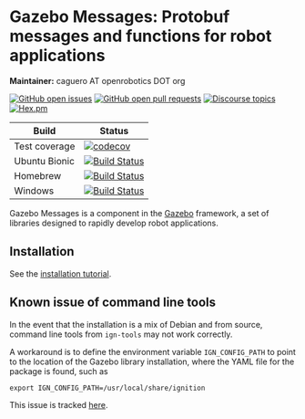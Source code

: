 # Gazebo Messages: Protobuf messages and functions for robot applications

**Maintainer:** caguero AT openrobotics DOT org

[![GitHub open issues](https://img.shields.io/github/issues-raw/gazebosim/gz-msgs.svg)](https://github.com/gazebosim/gz-msgs/issues)
[![GitHub open pull requests](https://img.shields.io/github/issues-pr-raw/gazebosim/gz-msgs.svg)](https://github.com/gazebosim/gz-msgs/pulls)
[![Discourse topics](https://img.shields.io/discourse/https/community.gazebosim.org/topics.svg)](https://community.gazebosim.org)
[![Hex.pm](https://img.shields.io/hexpm/l/plug.svg)](https://www.apache.org/licenses/LICENSE-2.0)

Build | Status
-- | --
Test coverage | [![codecov](https://codecov.io/gh/gazebosim/gz-msgs/branch/ign-msgs5/graph/badge.svg)](https://codecov.io/gh/gazebosim/gz-msgs/branch/ign-msgs5)
Ubuntu Bionic | [![Build Status](https://build.osrfoundation.org/buildStatus/icon?job=ignition_msgs-ci-ign-msgs5-bionic-amd64)](https://build.osrfoundation.org/job/ignition_msgs-ci-ign-msgs5-bionic-amd64)
Homebrew      | [![Build Status](https://build.osrfoundation.org/buildStatus/icon?job=ignition_msgs-ci-ign-msgs5-homebrew-amd64)](https://build.osrfoundation.org/job/ignition_msgs-ci-ign-msgs5-homebrew-amd64)
Windows       | [![Build Status](https://build.osrfoundation.org/buildStatus/icon?job=ignition_msgs-ci-ign-msgs5-windows7-amd64)](https://build.osrfoundation.org/job/ignition_msgs-ci-ign-msgs5-windows7-amd64)

Gazebo Messages is a component in the [Gazebo](http://gazebosim.org)
framework, a set of libraries designed to rapidly develop robot applications.

## Installation

See the [installation tutorial](https://gazebosim.org/api/msgs/6.2/index.html).

## Known issue of command line tools

In the event that the installation is a mix of Debian and from source, command
line tools from `ign-tools` may not work correctly.

A workaround is to define the environment variable
`IGN_CONFIG_PATH` to point to the location of the Gazebo library installation,
where the YAML file for the package is found, such as
```
export IGN_CONFIG_PATH=/usr/local/share/ignition
```

This issue is tracked [here](https://github.com/gazebosim/ign-tools/issues/61).
